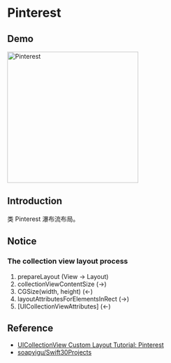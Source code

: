 # Pinterest

## Demo

<img src="https://user-images.githubusercontent.com/9289792/33071222-a6a17a26-cef5-11e7-8f56-27c53d3d8a64.gif" alt="Pinterest" width="300" />

## Introduction
类 Pinterest 瀑布流布局。

## Notice
### The collection view layout process
1. prepareLayout (View -> Layout)
2. collectionViewContentSize (->)
3. CGSize(width, height) (<-)
4. layoutAttributesForElementsInRect (->)
5. [UICollectionViewAttributes] (<-)

## Reference
- [UICollectionView Custom Layout Tutorial: Pinterest](https://www.raywenderlich.com/164608/uicollectionview-custom-layout-tutorial-pinterest-2)
- [soapyigu/Swift30Projects](https://github.com/soapyigu/Swift30Projects)
